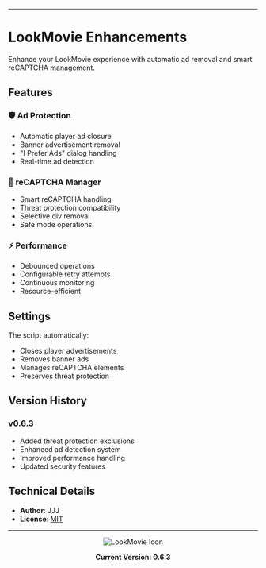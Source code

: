 
---
# LookMovie Enhancements

Enhance your LookMovie experience with automatic ad removal and smart reCAPTCHA management.

## Features

### 🛡️ Ad Protection
- Automatic player ad closure
- Banner advertisement removal
- "I Prefer Ads" dialog handling
- Real-time ad detection

### 🤖 reCAPTCHA Manager
- Smart reCAPTCHA handling
- Threat protection compatibility
- Selective div removal
- Safe mode operations

### ⚡ Performance
- Debounced operations
- Configurable retry attempts
- Continuous monitoring
- Resource-efficient

## Settings

The script automatically:
- Closes player advertisements
- Removes banner ads
- Manages reCAPTCHA elements
- Preserves threat protection

## Version History

### v0.6.3
- Added threat protection exclusions
- Enhanced ad detection system
- Improved performance handling
- Updated security features

## Technical Details

- **Author**: JJJ
- **License**: [MIT](https://choosealicense.com/licenses/mit/)

---

<div align="center">
<img src="https://www.google.com/s2/favicons?sz=64&domain=lookmovie2.to" alt="LookMovie Icon">

**Current Version: 0.6.3**
</div>